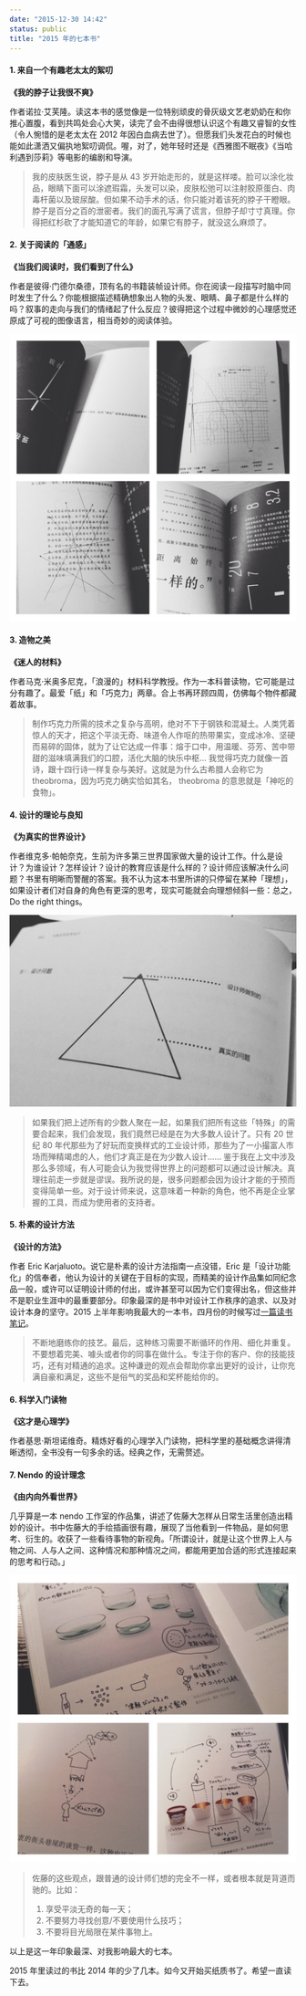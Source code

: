 ```yaml
---
date: "2015-12-30 14:42"
status: public
title: "2015 年的七本书"
---
```


#### 1. 来自一个有趣老太太的絮叨

**《我的脖子让我很不爽》**

作者诺拉·艾芙隆。读这本书的感觉像是一位特别顽皮的骨灰级文艺老奶奶在和你推心置腹，看到共鸣处会心大笑，读完了会不由得很想认识这个有趣又睿智的女性（令人惋惜的是老太太在 2012 年因白血病去世了）。但愿我们头发花白的时候也能如此潇洒又偏执地絮叨调侃。喔，对了，她年轻时还是《西雅图不眠夜》《当哈利遇到莎莉》等电影的编剧和导演。

> 我的皮肤医生说，脖子是从 43 岁开始走形的，就是这样喽。脸可以涂化妆品，眼睛下面可以涂遮瑕霜，头发可以染，皮肤松弛可以注射胶原蛋白、肉毒杆菌以及玻尿酸。但如果不动手术的话，你只能对着该死的脖子干瞪眼。脖子是百分之百的泄密者。我们的面孔写满了谎言，但脖子却寸寸真理。你得把红杉砍了才能知道它的年龄，如果它有脖子，就没这么麻烦了。

#### 2. 关于阅读的「通感」

**《当我们阅读时，我们看到了什么》**

作者是彼得·门德尔桑德，顶有名的书籍装帧设计师。你在阅读一段描写时脑中同时发生了什么？你能根据描述精确想象出人物的头发、眼睛、鼻子都是什么样的吗？叙事的走向与我们的情绪起了什么反应？彼得把这个过程中微妙的心理感觉还原成了可视的图像语言，相当奇妙的阅读体验。

![image](./2015-12-30-A.jpg)

#### 3. 造物之美

**《迷人的材料》**

作者马克·米奥多尼克，「浪漫的」材料科学教授。作为一本科普读物，它可能是过分有趣了。最爱「纸」和「巧克力」两章。合上书再环顾四周，仿佛每个物件都藏着故事。

> 制作巧克力所需的技术之复杂与高明，绝对不下于钢铁和混凝土。人类凭着惊人的天才，把这个平淡无奇、味道令人作呕的热带果实，变成冰冷、坚硬而易碎的固体，就为了让它达成一件事：熔于口中，用温暖、芬芳、苦中带甜的滋味填满我们的口腔，活化大脑的快乐中枢… 我觉得巧克力就像一首诗，跟十四行诗一样复杂与美好。这就是为什么古希腊人会称它为 theobroma，因为巧克力确实恰如其名， theobroma 的意思就是「神吃的食物」。

#### 4. 设计的理论与良知

**《为真实的世界设计》**

作者维克多·帕帕奈克，生前为许多第三世界国家做大量的设计工作。什么是设计？为谁设计？怎样设计？设计的教育应该是什么样的？设计师应该解决什么问题？书里有明晰而警醒的答案。我不认为这本书里所讲的只停留在某种「理想」，如果设计者们对自身的角色有更深的思考，现实可能就会向理想倾斜一些：总之，Do the right things。

![image](./2015-12-30-B.jpg)

> 如果我们把上述所有的少数人聚在一起，如果我们把所有这些「特殊」的需要合起来，我们会发现，我们竟然已经是在为大多数人设计了。只有 20 世纪 80 年代那些为了好玩而变换样式的工业设计师，那些为了一小撮富人市场而殚精竭虑的人，他们才真正是在为少数人设计…… 鉴于我在上文中涉及那么多领域，有人可能会认为我觉得世界上的问题都可以通过设计解决。真理往前走一步就是谬误。我所说的是，很多问题都会因为设计才能的于预而变得简单一些。对于设计师来说，这意味着一种新的角色，他不再是企业掌握的工具，而成为使用者的支持者。

#### 5. 朴素的设计方法

**《设计的方法》**

作者 Eric Karjaluoto。说它是朴素的设计方法指南一点没错，Eric 是「设计功能化」的信奉者，他认为设计的关键在于目标的实现，而精美的设计作品集如同纪念品一般，或许可以证明设计师的付出，或许甚至可以因为它们变得出名，但这些并不是职业生涯中的最重要部分。印象最深的是书中对设计工作秩序的追求、以及对设计本身的坚守。2015 上半年影响我最大的一本书，四月份的时候写过[一篇读书笔记](http://menghanzhang.com/post/wo-men-suo-xu-yao-de-she-ji-fang-fa-he-qi-ta)。

> 不断地磨练你的技艺。最后，这种练习需要不断循环的作用、细化并重复。不要想着完美、噱头或者你的同事在做什么。专注于你的客户、你的技能技巧，还有对精通的追求。这种谦逊的观点会帮助你拿出更好的设计，让你充满自豪和满足，这些不是俗气的奖品和奖杯能给你的。

#### 6. 科学入门读物

**《这才是心理学》**

作者基思·斯坦诺维奇。精炼好看的心理学入门读物，把科学里的基础概念讲得清晰透彻，全书没有一句多余的话。经典之作，无需赘述。

#### 7. Nendo 的设计理念

**《由内向外看世界》**

几乎算是一本 nendo 工作室的作品集，讲述了佐藤大怎样从日常生活里创造出精妙的设计。书中佐藤大的手绘插画很有趣，展现了当他看到一件物品，是如何思考、衍生的。收获了一些看待事物的新视角。「所谓设计，就是让这个世界上人与物之间、人与人之间、这种情况和那种情况之间，都能用更加合适的形式连接起来的思考和行动。」

![image](./2015-12-30-C.jpg)

> 佐藤的这些观点，跟普通的设计师们想的完全不一样，或者根本就是背道而驰的。比如：
>
> 1. 享受平淡无奇的每一天；
> 2. 不要努力寻找创意/不要使用什么技巧；
> 3. 不要将目光局限在某件事物上。

以上是这一年印象最深、对我影响最大的七本。

2015 年里读过的书比 2014 年的少了几本。如今又开始买纸质书了。希望一直读下去。
